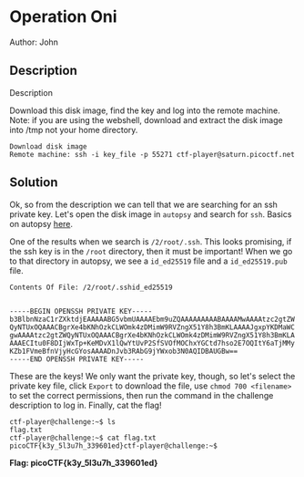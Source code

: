# Operation Oni
Author: John

## Description
Description

Download this disk image, find the key and log into the remote machine. Note: if you are using the webshell, download and extract the disk image into /tmp not your home directory.

    Download disk image
    Remote machine: ssh -i key_file -p 55271 ctf-player@saturn.picoctf.net

## Solution
Ok, so from the description we can tell that we are searching for an ssh
private key. Let's open the disk image in `autopsy` and search for `ssh`.
Basics on autopsy [here](200_sleuthkit_apprentice.md).

One of the results when we search is `/2/root/.ssh`. This looks promising, if the ssh key is in the `/root` directory, then it must be important!
When we go to that directory in autopsy, we see a `id_ed25519` file and a `id_ed25519.pub` file.

```
Contents Of File: /2/root/.sshid_ed25519


-----BEGIN OPENSSH PRIVATE KEY-----
b3BlbnNzaC1rZXktdjEAAAAABG5vbmUAAAAEbm9uZQAAAAAAAAABAAAAMwAAAAtzc2gtZW
QyNTUxOQAAACBgrXe4bKNhOzkCLWOmk4zDMimW9RVZngX51Y8h3BmKLAAAAJgxpYKDMaWC
gwAAAAtzc2gtZWQyNTUxOQAAACBgrXe4bKNhOzkCLWOmk4zDMimW9RVZngX51Y8h3BmKLA
AAAECItu0F8DIjWxTp+KeMDvX1lQwYtUvP2SfSVOfMOChxYGCtd7hso2E7OQItY6aTjMMy
KZb1FVmeBfnVjyHcGYosAAAADnJvb3RAbG9jYWxob3N0AQIDBAUGBw==
-----END OPENSSH PRIVATE KEY-----
```

These are the keys! We only want the private key, though, so let's select
the private key file, click `Export` to download the file, use 
`chmod 700 <filename>` to set the correct permissions, then run the
command in the challenge description to log in. Finally, cat
the flag!

```
ctf-player@challenge:~$ ls
flag.txt
ctf-player@challenge:~$ cat flag.txt 
picoCTF{k3y_5l3u7h_339601ed}ctf-player@challenge:~$
```

**Flag: picoCTF{k3y_5l3u7h_339601ed}**